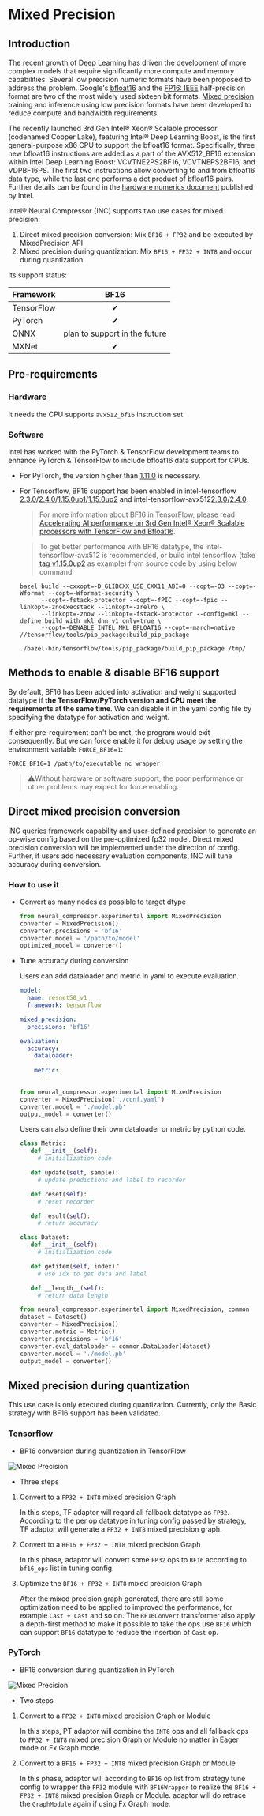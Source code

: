 Mixed Precision
===============

## Introduction

The recent growth of Deep Learning has driven the development of more complex models that require significantly more compute and memory capabilities. Several low precision numeric formats have been proposed to address the problem. Google's [bfloat16](https://cloud.google.com/tpu/docs/bfloat16) and the [FP16: IEEE](https://en.wikipedia.org/wiki/Half-precision_floating-point_format) half-precision format are two of the most widely used sixteen bit formats. [Mixed precision](https://arxiv.org/abs/1710.03740) training and inference using low precision formats have been developed to reduce compute and bandwidth requirements.

The recently launched 3rd Gen Intel® Xeon® Scalable processor (codenamed Cooper Lake), featuring Intel® Deep Learning Boost, is the first general-purpose x86 CPU to support the bfloat16 format. Specifically, three new bfloat16 instructions are added as a part of the AVX512_BF16 extension within Intel Deep Learning Boost: VCVTNE2PS2BF16, VCVTNEPS2BF16, and VDPBF16PS. The first two instructions allow converting to and from bfloat16 data type, while the last one performs a dot product of bfloat16 pairs. Further details can be found in the [hardware numerics document](https://software.intel.com/content/www/us/en/develop/download/bfloat16-hardware-numerics-definition.html) published by Intel.

Intel® Neural Compressor (INC) supports two use cases for mixed precision: 
1. Direct mixed precision conversion: Mix `BF16 + FP32` and be executed by MixedPrecision API
2. Mixed precision during quantization: Mix `BF16 + FP32 + INT8` and occur during quantization

Its support status:

|Framework     |BF16         |
|--------------|:-----------:|
|TensorFlow    |&#10004;     |
|PyTorch       |&#10004;     |
|ONNX          |plan to support in the future |
|MXNet         |&#10004;     |

## Pre-requirements

### Hardware
It needs the CPU supports `avx512_bf16` instruction set. 

### Software
Intel has worked with the PyTorch & TensorFlow development teams to enhance PyTorch & TensorFlow to include bfloat16 data support for CPUs.
- For PyTorch, the version higher than [1.11.0](https://download.pytorch.org/whl/torch_stable.html) is necessary. 


- For Tensorflow, BF16 support has been enabled in intel-tensorflow [2.3.0](https://pypi.org/project/intel-tensorflow/2.3.0/)/[2.4.0](https://pypi.org/project/intel-tensorflow/2.4.0/)/[1.15.0up1](https://github.com/Intel-tensorflow/tensorflow/tree/v1.15.0up1)/[1.15.0up2](https://github.com/Intel-tensorflow/tensorflow/tree/v1.15.0up2) and intel-tensorflow-avx512[2.3.0](https://pypi.org/project/intel-tensorflow-avx512/2.3.0/)/[2.4.0](https://pypi.org/project/intel-tensorflow-avx512/2.4.0/). 

  > For more information about BF16 in TensorFlow, please read [Accelerating AI performance on 3rd Gen Intel® Xeon® Scalable processors with TensorFlow and Bfloat16](https://blog.tensorflow.org/2020/06/accelerating-ai-performance-on-3rd-gen-processors-with-tensorflow-bfloat16.html).
  
  > To get better performance with BF16 datatype, the intel-tensorflow-avx512 is recommended, or build intel tensorflow (take [tag v1.15.0up2](https://github.com/Intel-tensorflow/tensorflow/tree/v1.15.0up2) as example) from source code by using below command:

  ```shell
  bazel build --cxxopt=-D_GLIBCXX_USE_CXX11_ABI=0 --copt=-O3 --copt=-Wformat --copt=-Wformat-security \
        --copt=-fstack-protector --copt=-fPIC --copt=-fpic --linkopt=-znoexecstack --linkopt=-zrelro \
        --linkopt=-znow --linkopt=-fstack-protector --config=mkl --define build_with_mkl_dnn_v1_only=true \
        --copt=-DENABLE_INTEL_MKL_BFLOAT16 --copt=-march=native //tensorflow/tools/pip_package:build_pip_package

  ./bazel-bin/tensorflow/tools/pip_package/build_pip_package /tmp/
  ``` 

## Methods to enable & disable BF16 support
By default, BF16 has been added into activation and weight supported datatype if **the TensorFlow/PyTorch version and CPU meet the requirements at the same time**. We can disable it in the yaml config file by specifying the datatype for activation and weight. 

If either pre-requirement can't be met, the program would exit consequently. But we can force enable it for debug usage by setting the environment variable `FORCE_BF16=1`:
```shell
FORCE_BF16=1 /path/to/executable_nc_wrapper
```
> ⚠️Without hardware or software support, the poor performance or other problems may expect for force enabling.

## Direct mixed precision conversion

INC queries framework capability and user-defined precision to generate an op-wise config based on the pre-optimized fp32 model. Direct mixed precision conversion will be implemented under the direction of config. Further, if users add necessary evaluation components, INC will tune accuracy during conversion.

### How to use it

- Convert as many nodes as possible to target dtype

  ```python
  from neural_compressor.experimental import MixedPrecision
  converter = MixedPrecision()
  converter.precisions = 'bf16'
  converter.model = '/path/to/model'
  optimized_model = converter()
  ```

- Tune accuracy during conversion
  
  Users can add dataloader and metric in yaml to execute evaluation.
  ```yaml
  model:
    name: resnet50_v1
    framework: tensorflow

  mixed_precision:
    precisions: 'bf16'

  evaluation:
    accuracy:
      dataloader:
        ...
      metric:
        ...
  ```


  ```python
  from neural_compressor.experimental import MixedPrecision
  converter = MixedPrecision('./conf.yaml')
  converter.model = './model.pb'
  output_model = converter()
  ```

  Users can also define their own dataloader or metric by python code.
  ```python
  class Metric:
     def __init__(self):
       # initialization code

     def update(self, sample):
       # update predictions and label to recorder

     def reset(self):
       # reset recorder

     def result(self):
       # return accuracy

  class Dataset:
     def __init__(self):
       # initialization code

     def getitem(self, index)：
       # use idx to get data and label

     def __length__(self):
       # return data length

  from neural_compressor.experimental import MixedPrecision, common
  dataset = Dataset()
  converter = MixedPrecision()
  converter.metric = Metric()
  converter.precisions = 'bf16'
  converter.eval_dataloader = common.DataLoader(dataset)
  converter.model = './model.pb'
  output_model = converter()
  ```

## Mixed precision during quantization

This use case is only executed during quantization. Currently, only the Basic strategy with BF16 support has been validated.

### Tensorflow

- BF16 conversion during quantization in TensorFlow

![Mixed Precision](imgs/bf16_convert_tf.png "Mixed Precision Graph")

- Three steps

1. Convert to a `FP32 + INT8` mixed precision Graph

   In this steps, TF adaptor will regard all fallback datatype as `FP32`. According to the per op datatype in tuning config passed by strategy, TF adaptor will generate a `FP32 + INT8` mixed precision graph.

2. Convert to a `BF16 + FP32 + INT8` mixed precision Graph

   In this phase, adaptor will convert some `FP32` ops to `BF16` according to `bf16_ops` list in tuning config.

3. Optimize the `BF16 + FP32 + INT8` mixed precision Graph
   
   After the mixed precision graph generated, there are still some optimization need to be applied to improved the performance, for example `Cast + Cast` and so on. The `BF16Convert` transformer also apply a depth-first method to make it possible to take the ops use `BF16` which can support `BF16` datatype to reduce the insertion of `Cast` op.

### PyTorch

- BF16 conversion during quantization in PyTorch

![Mixed Precision](imgs/bf16_convert_pt.png "Mixed Precision Graph")

- Two steps
1. Convert to a `FP32 + INT8` mixed precision Graph or Module

   In this steps, PT adaptor will combine the `INT8` ops and all fallback ops to `FP32 + INT8` mixed precision Graph or Module no matter in Eager mode or Fx Graph mode.

2. Convert to a `BF16 + FP32 + INT8` mixed precision Graph or Module

   In this phase, adaptor will according to `BF16` op list from strategy tune config to wrapper the `FP32` module with `BF16Wrapper` to realize the `BF16 + FP32 + INT8` mixed precision Graph or Module. adaptor will do retrace the `GraphModule` again if using Fx Graph mode.
